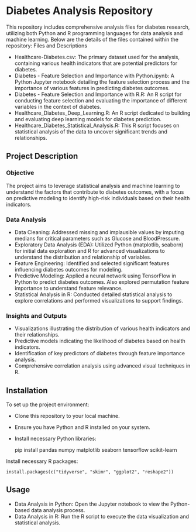 # **Diabetes Analysis Repository**

This repository includes comprehensive analysis files for diabetes research, utilizing both Python and R programming languages for data analysis and machine learning. Below are the details of the files contained within the repository:
Files and Descriptions
- Healthcare-Diabetes.csv: The primary dataset used for the analysis, containing various health indicators that are potential predictors for diabetes.
- Diabetes - Feature Selection and Importance with Python.ipynb: A Python Jupyter notebook detailing the feature selection process and the importance of various features in predicting diabetes outcomes.
- Diabetes - Feature Selection and Importance with R.R: An R script for conducting feature selection and evaluating the importance of different variables in the context of diabetes.
- Healthcare_Diabetes_Deep_Learning.R: An R script dedicated to building and evaluating deep learning models for diabetes prediction.
- Healthcare_Diabetes_Statistical_Analysis.R: This R script focuses on statistical analysis of the data to uncover significant trends and relationships.

## **Project Description**
### **Objective**

The project aims to leverage statistical analysis and machine learning to understand the factors that contribute to diabetes outcomes, with a focus on predictive modeling to identify high-risk individuals based on their health indicators.

### **Data Analysis**
- Data Cleaning: Addressed missing and implausible values by imputing medians for critical parameters such as Glucose and BloodPressure.
- Exploratory Data Analysis (EDA): Utilized Python (matplotlib, seaborn) for initial data exploration and R for advanced visualizations to understand the distribution and relationship of variables.
- Feature Engineering: Identified and selected significant features influencing diabetes outcomes for modeling.
- Predictive Modeling: Applied a neural network using TensorFlow in Python to predict diabetes outcomes. Also explored permutation feature importance to understand feature relevance.
- Statistical Analysis in R: Conducted detailed statistical analysis to explore correlations and performed visualizations to support findings.

### **Insights and Outputs**

- Visualizations illustrating the distribution of various health indicators and their relationships.
- Predictive models indicating the likelihood of diabetes based on health indicators.
- Identification of key predictors of diabetes through feature importance analysis.
- Comprehensive correlation analysis using advanced visual techniques in R.

## **Installation**

To set up the project environment:

- Clone this repository to your local machine.
- Ensure you have Python and R installed on your system.
- Install necessary Python libraries:

    pip install pandas numpy matplotlib seaborn tensorflow scikit-learn

Install necessary R packages:

    install.packages(c("tidyverse", "skimr", "ggplot2", "reshape2"))

## **Usage**

- Data Analysis in Python: Open the Jupyter notebook to view the Python-based data analysis process.
- Data Analysis in R: Run the R script to execute the data visualization and statistical analysis.
